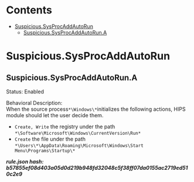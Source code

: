 



Contents
========

* [Suspicious.SysProcAddAutoRun](#suspicioussysprocaddautorun)
	* [Suspicious.SysProcAddAutoRun.A](#suspicioussysprocaddautoruna)

# Suspicious.SysProcAddAutoRun

## Suspicious.SysProcAddAutoRun.A
  
Status: Enabled

Behavioral Description:   
When the source process`*\Windows\*`initializes the following actions, HIPS module should let the user decide them.
- `Create, Write` the registry under the path `*\Software\Microsoft\Windows\CurrentVersion\Run*`
- `Create` the file under the path `*\Users\*\AppData\Roaming\Microsoft\Windows\Start Menu\Programs\Startup\*`
  
***rule.json hash: b57855ef08d403a05d0d219b948fd32048c5f38ff07da0155ac2719ed510c2e9***